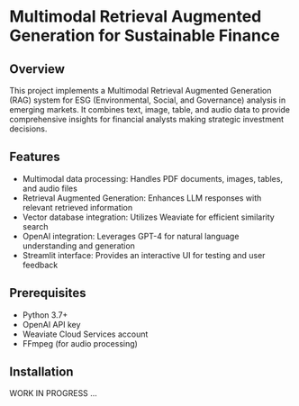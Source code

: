 
# Multimodal Retrieval Augmented Generation for Sustainable Finance

## Overview

This project implements a Multimodal Retrieval Augmented Generation (RAG) system for ESG (Environmental, Social, and Governance) analysis in emerging markets. It combines text, image, table, and audio data to provide comprehensive insights for financial analysts making strategic investment decisions.

## Features

- Multimodal data processing: Handles PDF documents, images, tables, and audio files
- Retrieval Augmented Generation: Enhances LLM responses with relevant retrieved information
- Vector database integration: Utilizes Weaviate for efficient similarity search
- OpenAI integration: Leverages GPT-4 for natural language understanding and generation
- Streamlit interface: Provides an interactive UI for testing and user feedback

## Prerequisites

- Python 3.7+
- OpenAI API key
- Weaviate Cloud Services account
- FFmpeg (for audio processing)

## Installation

WORK IN PROGRESS ...
